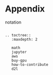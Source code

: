 # Appendix

   notation
```eval_rst

.. toctree::
   :maxdepth: 2

   math
   jupyter
   aws
   buy-gpu
   how-to-contribute
   d2l
```
